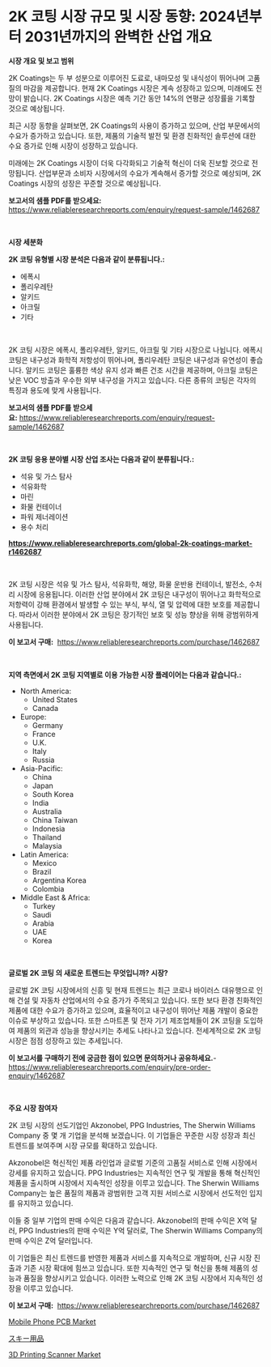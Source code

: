 <p><h1>2K 코팅 시장 규모 및 시장 동향: 2024년부터 2031년까지의 완벽한 산업 개요</h1></p><p><strong>시장 개요 및 보고 범위</strong></p>
<p><p>2K Coatings는 두 부 성분으로 이루어진 도료로, 내마모성 및 내식성이 뛰어나며 고품질의 마감을 제공합니다. 현재 2K Coatings 시장은 계속 성장하고 있으며, 미래에도 전망이 밝습니다. 2K Coatings 시장은 예측 기간 동안 14%의 연평균 성장률을 기록할 것으로 예상됩니다. </p><p>최근 시장 동향을 살펴보면, 2K Coatings의 사용이 증가하고 있으며, 산업 부문에서의 수요가 증가하고 있습니다. 또한, 제품의 기술적 발전 및 환경 친화적인 솔루션에 대한 수요 증가로 인해 시장이 성장하고 있습니다.</p><p>미래에는 2K Coatings 시장이 더욱 다각화되고 기술적 혁신이 더욱 진보할 것으로 전망됩니다. 산업부문과 소비자 시장에서의 수요가 계속해서 증가할 것으로 예상되며, 2K Coatings 시장의 성장은 꾸준할 것으로 예상됩니다.</p></p>
<p><strong>보고서의 샘플 PDF를 받으세요:</strong> <a href="https://www.reliableresearchreports.com/enquiry/request-sample/1462687">https://www.reliableresearchreports.com/enquiry/request-sample/1462687</a></p>
<p>&nbsp;</p>
<p><strong>시장 세분화</strong></p>
<p><strong>2K 코팅 유형별 시장 분석은 다음과 같이 분류됩니다.:</strong></p>
<p><ul><li>에폭시</li><li>폴리우레탄</li><li>알키드</li><li>아크릴</li><li>기타</li></ul></p>
<p>&nbsp;</p>
<p><p>2K 코팅 시장은 에폭시, 폴리우레탄, 알키드, 아크릴 및 기타 시장으로 나뉩니다. 에폭시 코팅은 내구성과 화학적 저항성이 뛰어나며, 폴리우레탄 코팅은 내구성과 유연성이 좋습니다. 알키드 코팅은 훌륭한 색상 유지 성과 빠른 건조 시간을 제공하며, 아크릴 코팅은 낮은 VOC 방출과 우수한 외부 내구성을 가지고 있습니다. 다른 종류의 코팅은 각자의 특징과 용도에 맞게 사용됩니다.</p></p>
<p><strong>보고서의 샘플 PDF를 받으세요:</strong>&nbsp;<a href="https://www.reliableresearchreports.com/enquiry/request-sample/1462687">https://www.reliableresearchreports.com/enquiry/request-sample/1462687</a></p>
<p>&nbsp;</p>
<p><strong> 2K 코팅 응용 분야별 시장 산업 조사는 다음과 같이 분류됩니다.:</strong></p>
<p><ul><li>석유 및 가스 탐사</li><li>석유화학</li><li>마린</li><li>화물 컨테이너</li><li>파워 제너레이션</li><li>용수 처리</li></ul></p>
<p><strong><a href="https://www.reliableresearchreports.com/global-2k-coatings-market-r1462687">https://www.reliableresearchreports.com/global-2k-coatings-market-r1462687</a></strong></p>
<p>&nbsp;</p>
<p><p>2K 코팅 시장은 석유 및 가스 탐사, 석유화학, 해양, 화물 운반용 컨테이너, 발전소, 수처리 시장에 응용됩니다. 이러한 산업 분야에서 2K 코팅은 내구성이 뛰어나고 화학적으로 저항력이 강해 환경에서 발생할 수 있는 부식, 부식, 열 및 압력에 대한 보호를 제공합니다. 따라서 이러한 분야에서 2K 코팅은 장기적인 보호 및 성능 향상을 위해 광범위하게 사용됩니다.</p></p>
<p><strong>이 보고서 구매:</strong>&nbsp; <a href="https://www.reliableresearchreports.com/purchase/1462687">https://www.reliableresearchreports.com/purchase/1462687</a></p>
<p>&nbsp;</p>
<p><strong>지역 측면에서 2K 코팅 지역별로 이용 가능한 시장 플레이어는 다음과 같습니다.:</strong></p>
<p><ul>
    <li>
        North America:
        <ul>
            <li>United States</li>
            <li>Canada</li>
        </ul>
    </li>
    <li>
        Europe:
        <ul>
            <li>Germany</li>
            <li>France</li>
            <li>U.K.</li>
            <li>Italy</li>
            <li>Russia</li>
        </ul>
    </li>
    <li>
        Asia-Pacific:
        <ul>
            <li>China</li>
            <li>Japan</li>
            <li>South Korea</li>
            <li>India</li>
            <li>Australia</li>
            <li>China Taiwan</li>
            <li>Indonesia</li>
            <li>Thailand</li>
            <li>Malaysia</li>
        </ul>
    </li>
    <li>
        Latin America:
        <ul>
            <li>Mexico</li>
            <li>Brazil</li>
            <li>Argentina Korea</li>
            <li>Colombia</li>
        </ul>
    </li>
    <li>
        Middle East & Africa:
        <ul>
            <li>Turkey</li>
            <li>Saudi</li>
            <li>Arabia</li>
            <li>UAE</li>
            <li>Korea</li>
        </ul>
    </li>
    </ul></p>
<p>&nbsp;</p>
<p><strong>글로벌 2K 코팅 의 새로운 트렌드는 무엇입니까? 시장?</strong></p>
<p><p>글로벌 2K 코팅 시장에서의 신흥 및 현재 트렌드는 최근 코로나 바이러스 대유행으로 인해 건설 및 자동차 산업에서의 수요 증가가 주목되고 있습니다. 또한 보다 환경 친화적인 제품에 대한 수요가 증가하고 있으며, 효율적이고 내구성이 뛰어난 제품 개발이 중요한 이슈로 부상하고 있습니다. 또한 스마트폰 및 전자 기기 제조업체들이 2K 코팅을 도입하여 제품의 외관과 성능을 향상시키는 추세도 나타나고 있습니다. 전세계적으로 2K 코팅 시장은 점점 성장하고 있는 추세입니다.</p></p>
<p><strong>이 보고서를 구매하기 전에 궁금한 점이 있으면 문의하거나 공유하세요.</strong>- <a href="https://www.reliableresearchreports.com/enquiry/pre-order-enquiry/1462687">https://www.reliableresearchreports.com/enquiry/pre-order-enquiry/1462687</a></p>
<p>&nbsp;</p>
<p><strong>주요 시장 참여자</strong></p>
<p><p>2K 코팅 시장의 선도기업인 Akzonobel, PPG Industries, The Sherwin Williams Company 중 몇 개 기업을 분석해 보겠습니다. 이 기업들은 꾸준한 시장 성장과 최신 트렌드를 보여주며 시장 규모를 확대하고 있습니다.</p><p>Akzonobel은 혁신적인 제품 라인업과 글로벌 기준의 고품질 서비스로 인해 시장에서 강세를 유지하고 있습니다. PPG Industries는 지속적인 연구 및 개발을 통해 혁신적인 제품을 출시하며 시장에서 지속적인 성장을 이루고 있습니다. The Sherwin Williams Company는 높은 품질의 제품과 광범위한 고객 지원 서비스로 시장에서 선도적인 입지를 유지하고 있습니다.</p><p>이들 중 일부 기업의 판매 수익은 다음과 같습니다. Akzonobel의 판매 수익은 X억 달러, PPG Industries의 판매 수익은 Y억 달러로, The Sherwin Williams Company의 판매 수익은 Z억 달러입니다.</p><p>이 기업들은 최신 트렌드를 반영한 제품과 서비스를 지속적으로 개발하며, 신규 시장 진출과 기존 시장 확대에 힘쓰고 있습니다. 또한 지속적인 연구 및 혁신을 통해 제품의 성능과 품질을 향상시키고 있습니다. 이러한 노력으로 인해 2K 코팅 시장에서 지속적인 성장을 이루고 있습니다.</p></p>
<p><strong>이 보고서 구매:</strong>&nbsp;&nbsp;<a href="https://www.reliableresearchreports.com/purchase/1462687">https://www.reliableresearchreports.com/purchase/1462687</a></p>
<p><p><a href="https://github.com/globismark/Market-Research-Report-List-3/blob/main/mobile-phone-pcb-market.md">Mobile Phone PCB Market</a></p><p><a href="https://github.com/ksxzwxabcuynh011/Market-Research-Report-List-1/blob/main/777720533317.md">スキー用品</a></p><p><a href="https://github.com/bobicer/Market-Research-Report-List-3/blob/main/3d-printing-scanner-market.md">3D Printing Scanner Market</a></p></p>